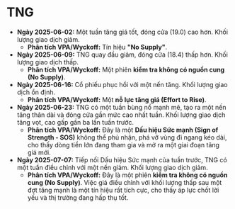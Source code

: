 # TNG

- **Ngày 2025-06-02:** Một tuần tăng giá tốt, đóng cửa (19.0) cao hơn. Khối lượng giao dịch giảm.
    - **Phân tích VPA/Wyckoff:** Tín hiệu **"No Supply"**.
- **Ngày 2025-06-09:** TNG quay đầu giảm, đóng cửa (18.4) thấp hơn. Khối lượng giao dịch thấp.
    - **Phân tích VPA/Wyckoff:** Một phiên **kiểm tra không có nguồn cung (No Supply)**.
- **Ngày 2025-06-16:** Cổ phiếu phục hồi với một nến tăng. Khối lượng giao dịch ổn định.
    - **Phân tích VPA/Wyckoff:** Một **nỗ lực tăng giá (Effort to Rise)**.
- **Ngày 2025-06-23:** TNG có một tuần bùng nổ mạnh mẽ, tạo ra một nến tăng thân dài và đóng cửa gần mức cao nhất tuần. Khối lượng giao dịch tăng vọt, cao gấp gần ba lần tuần trước.
    - **Phân tích VPA/Wyckoff:** Đây là một **Dấu hiệu Sức mạnh (Sign of Strength - SOS)** không thể phủ nhận, phá vỡ vùng đi ngang kéo dài, cho thấy dòng tiền lớn đang tham gia và mở ra một giai đoạn tăng giá mới.
- **Ngày 2025-07-07:** Tiếp nối Dấu hiệu Sức mạnh của tuần trước, TNG có một tuần điều chỉnh với một nến giảm. Khối lượng giao dịch giảm.
    - **Phân tích VPA/Wyckoff:** Đây là một phiên **kiểm tra không có nguồn cung (No Supply)**. Việc giá điều chỉnh với khối lượng thấp sau một đợt tăng mạnh là một tín hiệu rất tích cực, cho thấy áp lực chốt lời yếu và thị trường đang hấp thụ tốt.


